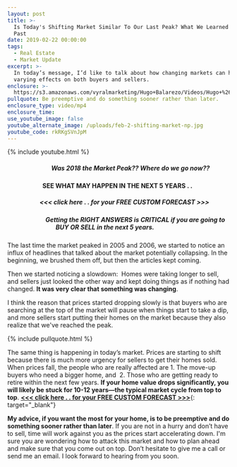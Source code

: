 ```yaml
---
layout: post
title: >-
  Is Today's Shifting Market Similar To Our Last Peak? What We Learned From The
  Past
date: 2019-02-22 00:00:00
tags:
  - Real Estate
  - Market Update
excerpt: >-
  In today’s message, I’d like to talk about how changing markets can have
  varying effects on both buyers and sellers.
enclosure: >-
  https://s3.amazonaws.com/vyralmarketing/Hugo+Balarezo/Videos/Hugo+%26+Sheri-+Homes+and+Lifestyles+-+How+Todays+Shifting+Market+Is+Similar+to+Our+Last+Peak.mp4
pullquote: Be preemptive and do something sooner rather than later.
enclosure_type: video/mp4
enclosure_time:
use_youtube_image: false
youtube_alternate_image: /uploads/feb-2-shifting-market-np.jpg
youtube_code: rkRKgSVnJpM
---
```


{% include youtube.html %}

##### **&nbsp; &nbsp; &nbsp; &nbsp; &nbsp; &nbsp; &nbsp; &nbsp; &nbsp; &nbsp; &nbsp; &nbsp; &nbsp; &nbsp; &nbsp; Was 2018 the Market Peak?? Where do we go now??**&nbsp;

#### **&nbsp; &nbsp; &nbsp; &nbsp; &nbsp; &nbsp; &nbsp; &nbsp; &nbsp; &nbsp; &nbsp; &nbsp; SEE WHAT MAY HAPPEN IN THE NEXT 5 YEARS . .**

##### **&nbsp; &nbsp; &nbsp; &nbsp; &nbsp; &nbsp; &nbsp; &nbsp; &nbsp; &nbsp; &nbsp; &lt;&lt;&lt; click here . . for your FREE CUSTOM FORECAST &gt;&gt;&gt;**

##### &nbsp; &nbsp; &nbsp; &nbsp; &nbsp; &nbsp; &nbsp; &nbsp; &nbsp; &nbsp; &nbsp; &nbsp; &nbsp; Getting the RIGHT ANSWERS is CRITICAL if you are going to&nbsp; &nbsp; &nbsp; &nbsp; &nbsp; &nbsp; &nbsp; &nbsp; &nbsp; &nbsp; &nbsp; &nbsp; &nbsp; &nbsp; &nbsp; &nbsp; &nbsp; &nbsp; &nbsp;BUY OR SELL in the next 5 years.

The last time the market peaked in 2005 and 2006, we started to notice an influx of headlines that talked about the market potentially collapsing. In the beginning, we brushed them off, but then the articles kept coming.&nbsp;

Then we started noticing a slowdown: &nbsp;Homes were taking longer to sell, and sellers just looked the other way and kept doing things as if nothing had changed. **It was very clear that something was changing**.

I think the reason that prices started dropping slowly is that buyers who are searching at the top of the market will pause when things start to take a dip, and more sellers start putting their homes on the market because they also realize that we've reached the peak.

{% include pullquote.html %}

The same thing is happening in today’s market. Prices are starting to shift because there is much more urgency for sellers to get their homes sold. When prices fall, the people who are really affected are 1. The move-up buyers who need a bigger home, and&nbsp; 2. Those who are getting ready to retire within the next few years. **If your home value drops significantly, you will likely be stuck for 10-12 years—the typical market cycle from top to top**.&nbsp;[**&lt;&lt;&lt; click here . . for your FREE CUSTOM FORECAST &gt;&gt;&gt;**](https://bruiser1207.wufoo.com/forms/zlah2w91p6zbc4/){: target="_blank"}

**My advice, if you want the most for your home, is to be preemptive and do something sooner rather than later**. If you are not in a hurry and don’t have to sell, time will work against you as the prices start accelerating down. I'm sure you are wondering how to attack this market and how to plan ahead and make sure that you come out on top. Don’t hesitate to give me a call or send me an email. I look forward to hearing from you soon.